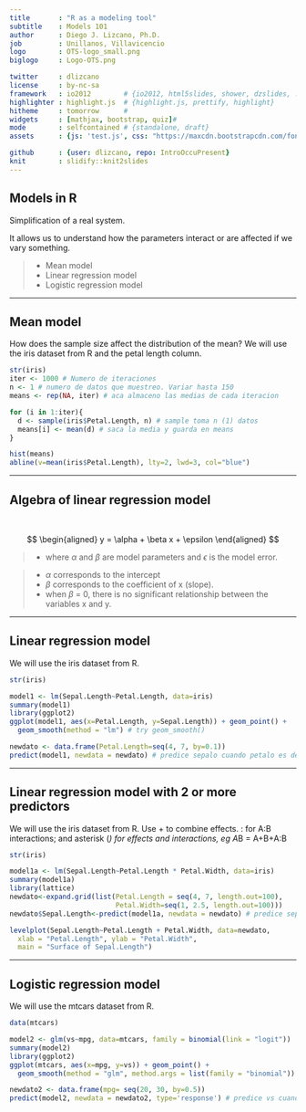```yaml
---
title       : "R as a modeling tool"
subtitle    : Models 101
author      : Diego J. Lizcano, Ph.D.
job         : Unillanos, Villavicencio
logo        : OTS-logo_small.png
biglogo     : Logo-OTS.png

twitter     : dlizcano
license     : by-nc-sa  
framework   : io2012        # {io2012, html5slides, shower, dzslides, ...}
highlighter : highlight.js  # {highlight.js, prettify, highlight}
hitheme     : tomorrow      # 
widgets     : [mathjax, bootstrap, quiz]# 
mode        : selfcontained # {standalone, draft}
assets      : {js: 'test.js', css: "https://maxcdn.bootstrapcdn.com/font-awesome/4.6.3/css/font-awesome.min.css"}

github      : {user: dlizcano, repo: IntroOccuPresent}
knit        : slidify::knit2slides
---
```



## Models in R

Simplification of a real system.

It allows us to understand how the parameters interact or are affected if we vary something.

> - Mean model
> - Linear regression model
> - Logistic regression model

---

## Mean model

How does the sample size affect the distribution of the mean? We will use the iris dataset from R and the petal length column.


```r
str(iris)
iter <- 1000 # Numero de iteraciones
n <- 1 # numero de datos que muestreo. Variar hasta 150
means <- rep(NA, iter) # aca almaceno las medias de cada iteracion

for (i in 1:iter){
  d <- sample(iris$Petal.Length, n) # sample toma n (1) datos 
  means[i] <- mean(d) # saca la media y guarda en means 
}

hist(means)
abline(v=mean(iris$Petal.Length), lty=2, lwd=3, col="blue")
```

---

## Algebra of linear regression model

<br />


$$
\begin{aligned}
y = \alpha + \beta x + \epsilon
\end{aligned}
$$
> - where $\alpha$ and $\beta$ are model parameters and $\epsilon$ is the model error.

> - $\alpha$ corresponds to the intercept
> - $\beta$ corresponds to the coefficient of x (slope).
> - when $\beta$ = 0, there is no significant relationship between the variables x and y.
---

## Linear regression model

We will use the iris dataset from R.


```r
str(iris)

model1 <- lm(Sepal.Length~Petal.Length, data=iris)
summary(model1)
library(ggplot2)
ggplot(model1, aes(x=Petal.Length, y=Sepal.Length)) + geom_point() + 
  geom_smooth(method = "lm") # try geom_smooth()

newdato <- data.frame(Petal.Length=seq(4, 7, by=0.1))
predict(model1, newdata = newdato) # predice sepalo cuando petalo es de 4 a 7
```

---

## Linear regression model with 2 or more predictors

We will use the iris dataset from R. Use + to combine effects. : for A:B interactions; and asterisk (*) for effects and interactions, eg A*B = A+B+A:B



```r
str(iris)

model1a <- lm(Sepal.Length~Petal.Length * Petal.Width, data=iris)
summary(model1a)
library(lattice)
newdato<-expand.grid(list(Petal.Length = seq(4, 7, length.out=100), 
                          Petal.Width=seq(1, 2.5, length.out=100)))
newdato$Sepal.Length<-predict(model1a, newdata = newdato) # predice sepalo con petalo de 4 a 7 y 1 a 2.5

levelplot(Sepal.Length~Petal.Length + Petal.Width, data=newdato,
  xlab = "Petal.Length", ylab = "Petal.Width",
  main = "Surface of Sepal.Length")
```


---

## Logistic regression model

We will use the mtcars dataset from R.


```r
data(mtcars)

model2 <- glm(vs~mpg, data=mtcars, family = binomial(link = "logit"))
summary(model2)
library(ggplot2)
ggplot(mtcars, aes(x=mpg, y=vs)) + geom_point() + 
  geom_smooth(method = "glm", method.args = list(family = "binomial"))

newdato2 <- data.frame(mpg= seq(20, 30, by=0.5))
predict(model2, newdata = newdato2, type='response') # predice vs cuando mpg es de 20 a 30
```

